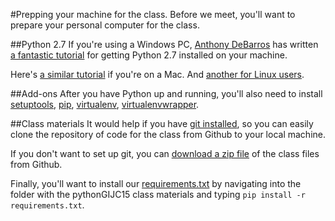 #Prepping your machine for the class.
Before we meet, you'll want to prepare your personal computer for the class.

##Python 2.7
If you're using a Windows PC, [Anthony DeBarros](https://github.com/anthonydb) has written [a fantastic tutorial](http://www.anthonydebarros.com/2014/02/16/setting-up-python-in-windows-8-1/) for getting Python 2.7 installed on your machine.

Here's [a similar tutorial](http://hackercodex.com/guide/python-development-environment-on-mac-osx/) if you're on a Mac. And [another for Linux users](http://www.linuxfromscratch.org/blfs/view/svn/general/python2.html).

##Add-ons
After you have Python up and running, you'll also need to install [setuptools](https://pypi.python.org/pypi/setuptools), [pip](https://pip.pypa.io/en/latest/installing.html), [virtualenv](https://virtualenv.pypa.io/en/latest/installation.html), [virtualenvwrapper](https://virtualenvwrapper.readthedocs.org/en/latest/install.html).

##Class materials 
It would help if you have [git installed](https://git-scm.com/book/en/v2/Getting-Started-Installing-Git), so you can easily clone the repository of code for the class from Github to your local machine.

If you don't want to set up git, you can [download a zip file](https://github.com/tommeagher/pythonGIJC15/archive/master.zip) of the class files from Github.

Finally, you'll want to install our [requirements.txt](requirements.txt) by navigating into the folder with the pythonGIJC15 class materials and typing ```pip install -r requirements.txt```.